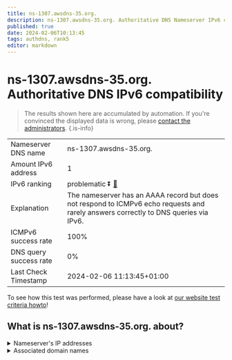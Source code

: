 ```yaml
---
title: ns-1307.awsdns-35.org.
description: ns-1307.awsdns-35.org. Authoritative DNS Nameserver IPv6 compatibility
published: true
date: 2024-02-06T10:13:45
tags: authdns, rank5
editor: markdown
---
```


# ns-1307.awsdns-35.org. Authoritative DNS IPv6 compatibility

> The results shown here are accumulated by automation. If you're convinced the displayed data is wrong, please [contact the administrators](/howto/chat). 
{.is-info}




|   |   |
| - | - |
| Nameserver DNS name | ns-1307.awsdns-35.org.
| Amount IPv6 address | 1
| IPv6 ranking | problematic :arrow_double_down: [🔗](/howto/ranking) |
| Explanation | The nameserver has an AAAA record but does not respond to ICMPv6 echo requests and rarely answers correctly to DNS queries via IPv6. |
| ICMPv6 success rate | 100%|
| DNS query success rate | 0% |
| Last Check Timestamp | 2024-02-06 11:13:45+01:00 |

To see how this test was performed, please have a look at [our website test criteria howto](/howto/testcriteria/authdns)!


## What is ns-1307.awsdns-35.org. about?




<details>
<summary>Nameserver's IP addresses</summary>

2600:9000:5305:1b00::1

</details>



<details>
<summary>Associated domain names</summary>

www.stern.de

</details>
